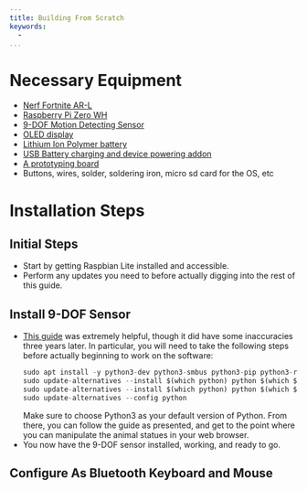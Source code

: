 ```yaml
---
title: Building From Scratch
keywords:
  - 
...
```


# Necessary Equipment

* [Nerf Fortnite AR-L](https://nerf.hasbro.com/en-us/product/fortnite-ar-l-nerf-elite-dart-blaster:BD9E4C78-1160-4FD6-9498-A39AC0632525)
* [Raspberry Pi Zero WH](https://www.adafruit.com/product/3708)
* [9-DOF Motion Detecting Sensor](https://www.adafruit.com/product/2472)
* [OLED display](https://www.adafruit.com/product/3527)
* [Lithium Ion Polymer battery](https://www.adafruit.com/product/328)
* [USB Battery charging and device powering addon](https://www.adafruit.com/product/2465)
* [A prototyping board](https://www.adafruit.com/product/571)
* Buttons, wires, solder, soldering iron, micro sd card for the OS, etc

# Installation Steps

## Initial Steps

* Start by getting Raspbian Lite installed and accessible.
* Perform any updates you need to before actually digging into the rest of this guide.

## Install 9-DOF Sensor

* [This guide](https://www.digikey.com/htmldatasheets/production/1833950/0/0/1/bno055-with-raspberry-pi-beaglebone-black.html)
  was extremely helpful, though it did have some inaccuracies three years later. In
  particular, you will need to take the following steps before actually beginning to
  work on the software:
  ```python
  sudo apt install -y python3-dev python3-smbus python3-pip python3-rpi.gpio
  sudo update-alternatives --install $(which python) python $(which $(readlink $(which python2))) 1
  sudo update-alternatives --install $(which python) python $(which $(readlink $(which python3))) 2
  sudo update-alternatives --config python
  ```
  Make sure to choose Python3 as your default version of Python. From there, you can
  follow the guide as presented, and get to the point where you can manipulate the
  animal statues in your web browser.
* You now have the 9-DOF sensor installed, working, and ready to go.

## Configure As Bluetooth Keyboard and Mouse

